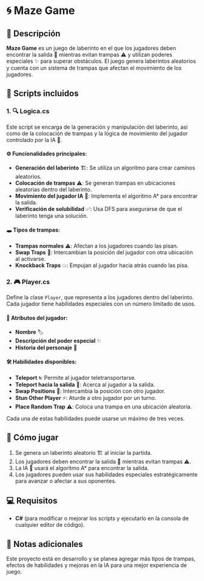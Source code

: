 # 🌀 Maze Game

## 📝 Descripción  
**Maze Game** es un juego de laberinto en el que los jugadores deben encontrar la salida 🏁 mientras evitan trampas ⚠️ y utilizan poderes especiales ✨ para superar obstáculos. El juego genera laberintos aleatorios y cuenta con un sistema de trampas que afectan el movimiento de los jugadores.  

## 📜 Scripts incluidos  

### 1. **🔍 Logica.cs**  
Este script se encarga de la generación y manipulación del laberinto, así como de la colocación de trampas y la lógica de movimiento del jugador controlado por la IA 🤖.  

#### ⚙️ Funcionalidades principales:  
- **Generación del laberinto** 🏗️: Se utiliza un algoritmo para crear caminos aleatorios.  
- **Colocación de trampas** ⚠️: Se generan trampas en ubicaciones aleatorias dentro del laberinto.  
- **Movimiento del jugador IA** 🤖: Implementa el algoritmo A* para encontrar la salida.  
- **Verificación de solubilidad** ✅: Usa DFS para asegurarse de que el laberinto tenga una solución.  

#### 🕳️ Tipos de trampas:  
- **Trampas normales** ⚠️: Afectan a los jugadores cuando las pisan.  
- **Swap Traps** 🔄: Intercambian la posición del jugador con otra ubicación al activarse.  
- **Knockback Traps** 💥: Empujan al jugador hacia atrás cuando las pisa.  

### 2. **🎮 Player.cs**  
Define la clase `Player`, que representa a los jugadores dentro del laberinto. Cada jugador tiene habilidades especiales con un número limitado de usos.  

#### 🔹 Atributos del jugador:  
- **Nombre** 🏷️  
- **Descripción del poder especial** ✨  
- **Historia del personaje** 📖  

#### 🛠️ Habilidades disponibles:  
- **Teleport** 🌀: Permite al jugador teletransportarse.  
- **Teleport hacia la salida** 🎯: Acerca al jugador a la salida.  
- **Swap Positions** 🔄: Intercambia la posición con otro jugador.  
- **Stun Other Player** ⚡: Aturde a otro jugador por un turno.  
- **Place Random Trap** ⚠️: Coloca una trampa en una ubicación aleatoria.  

Cada una de estas habilidades puede usarse un máximo de tres veces.  

## 🎲 Cómo jugar  
1. Se genera un laberinto aleatorio 🏗️ al iniciar la partida.  
2. Los jugadores deben encontrar la salida 🏁 mientras evitan trampas ⚠️.  
3. La IA 🤖 usará el algoritmo A* para encontrar la salida.  
4. Los jugadores pueden usar sus habilidades especiales estratégicamente para avanzar o afectar a sus oponentes.  

## 💻 Requisitos  
- **C#** (para modificar o mejorar los scripts y ejecutarlo en la consola de cualquier editor de código).  

## 🚀 Notas adicionales  
Este proyecto está en desarrollo y se planea agregar más tipos de trampas, efectos de habilidades y mejoras en la IA para una mejor experiencia de juego.  



